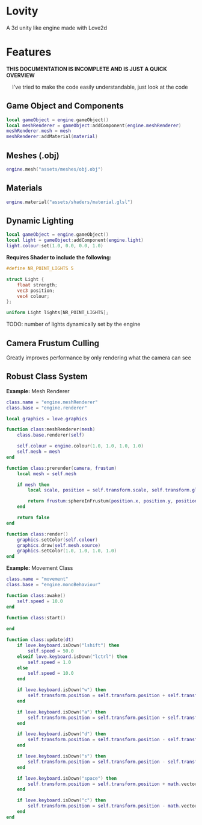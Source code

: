 # Lovity
A 3d unity like engine made with Love2d

# Features

**THIS DOCUMENTATION IS INCOMPLETE AND IS JUST A QUICK OVERVIEW**  

&nbsp;&nbsp;&nbsp;&nbsp;I've tried to make the code easily understandable, just look at the code

## Game Object and Components
```lua
local gameObject = engine.gameObject()
local meshRenderer = gameObject:addComponent(engine.meshRenderer)
meshRenderer.mesh = mesh
meshRenderer:addMaterial(material)
```
## Meshes (.obj)
```lua
engine.mesh("assets/meshes/obj.obj")
```
## Materials
```lua
engine.material("assets/shaders/material.glsl")
```
## Dynamic Lighting
```lua
local gameObject = engine.gameObject()
local light = gameObject:addComponent(engine.light)
light.colour:set(1.0, 0.0, 0.0, 1.0)
```

**Requires Shader to include the following:**
```glsl
#define NR_POINT_LIGHTS 5

struct Light {
    float strength;
    vec3 position;
    vec4 colour;
};

uniform Light lights[NR_POINT_LIGHTS];
```
TODO: number of lights dynamically set by the engine

## Camera Frustum Culling
Greatly improves performance by only rendering what the camera can see

## Robust Class System
**Example:** Mesh Renderer
```lua
class.name = "engine.meshRenderer"
class.base = "engine.renderer"

local graphics = love.graphics

function class:meshRenderer(mesh)
	class.base.renderer(self)

	self.colour = engine.colour(1.0, 1.0, 1.0, 1.0)
	self.mesh = mesh
end

function class:prerender(camera, frustum)
	local mesh = self.mesh

	if mesh then
		local scale, position = self.transform.scale, self.transform.globalPosition

		return frustum:sphereInFrustum(position.x, position.y, position.z, mesh.extent:magnitude() * math.max(math.max(scale.x, scale.y), scale.z))
	end

	return false
end

function class:render()
	graphics.setColor(self.colour)
	graphics.draw(self.mesh.source)
	graphics.setColor(1.0, 1.0, 1.0, 1.0)
end
```

**Example:** Movement Class
```lua
class.name = "movement"
class.base = "engine.monoBehaviour"

function class:awake()
	self.speed = 10.0
end

function class:start()
	
end

function class:update(dt)
	if love.keyboard.isDown("lshift") then
		self.speed = 50.0
	elseif love.keyboard.isDown("lctrl") then
		self.speed = 1.0
	else
		self.speed = 10.0
	end

	if love.keyboard.isDown("w") then
		self.transform.position = self.transform.position + self.transform.forward * dt * self.speed
	end

	if love.keyboard.isDown("a") then
		self.transform.position = self.transform.position + self.transform.left * dt * self.speed
	end

	if love.keyboard.isDown("d") then
		self.transform.position = self.transform.position - self.transform.left * dt * self.speed
	end

	if love.keyboard.isDown("s") then
		self.transform.position = self.transform.position - self.transform.forward  * dt * self.speed
	end

	if love.keyboard.isDown("space") then
		self.transform.position = self.transform.position + math.vector3(0, 1, 0) * dt * self.speed
	end

	if love.keyboard.isDown("c") then
		self.transform.position = self.transform.position - math.vector3(0, 1, 0) * dt * self.speed
	end
end
```
